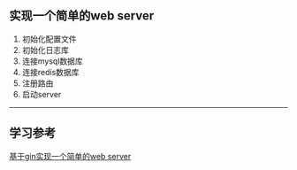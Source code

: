 ## 实现一个简单的web server 

1. 初始化配置文件
2. 初始化日志库
3. 连接mysql数据库
4. 连接redis数据库
5. 注册路由
6. 启动server

---
## 学习参考
[基于gin实现一个简单的web server](https://juejin.cn/post/7033793209360711716)
